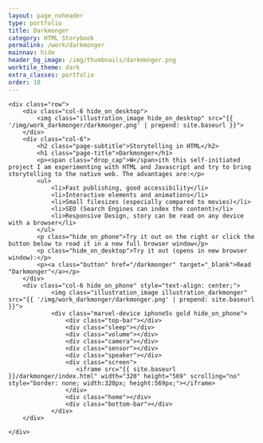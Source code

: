 ```yaml
---
layout: page_noheader
type: portfolio
title: Darkmonger
category: HTML Storybook
permalink: /work/darkmonger
mainnav: hide
header_bg_image: /img/thumbnails/darkmonger.png
worktile_theme: dark
extra_classes: portfolio
order: 10
---
```


<div class="wrapper">

	<div class="row">
		<div class="col-6 hide_on_desktop">
			<img class="illustration_image hide_on_desktop" src="{{ '/img/work_darkmonger/darkmonger.png' | prepend: site.baseurl }}">
		</div>
		<div class="col-6">
			<h2 class="page-subtitle">Storytelling in HTML</h2>
			<h1 class="page-title">Darkmonger</h1>
			<p><span class="drop_cap">W</span>ith this self-initiated project I am experimenting with HTML and Javascript and try to bring storytelling to the native web. The advantages are:</p>
			<ul>
				<li>Fast publishing, good accessibility</li>				
				<li>Interactive elements and animations</li>
				<li>Small filesizes (especially compared to movies)</li>
				<li>SEO (Search Engines can index the content)</li>
				<li>Responsive Design, story can be read on any device with a browser</li>
			</ul>
			<p class="hide_on_phone">Try it out on the right or click the button below to read it in a new full browser window</p>
			<p class="hide_on_desktop">Try it out (opens in new browser window):</p>
			<p><a class="button" href="/darkmonger" target="_blank">Read "Darkmonger"</a></p>			 
		</div>
		<div class="col-6 hide_on_phone" style="text-align: center;">			
				<img class="illustration_image illustration_darkmonger" src="{{ '/img/work_darkmonger/darkmonger.png' | prepend: site.baseurl }}">		
				<div class="marvel-device iphone5s gold hide_on_phone">
				    <div class="top-bar"></div>
				    <div class="sleep"></div>
				    <div class="volume"></div>
				    <div class="camera"></div>
				    <div class="sensor"></div>
				    <div class="speaker"></div>
				    <div class="screen">
				       <iframe src="{{ site.baseurl }}/darkmonger/index.html" width="320" height="569" scrolling="no" style="border: none; width:320px; height:569px;"></iframe>
				    </div>
				    <div class="home"></div>
				    <div class="bottom-bar"></div>
				</div>
		</div>
				
	</div>
</div>